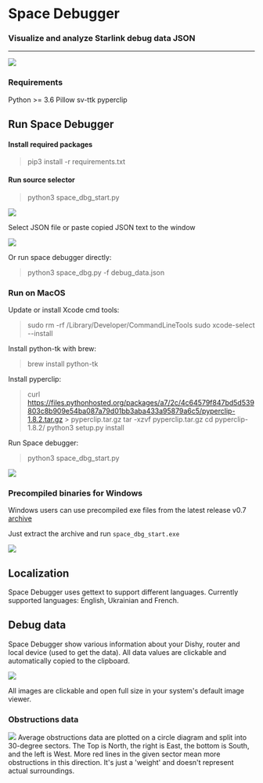 # Space Debugger
### Visualize and  analyze Starlink debug data JSON
----
![](https://raw.githubusercontent.com/olegkutkov/Space-Debugger/main/doc/space-debugger-on-linux.png)

### Requirements
Python >= 3.6
Pillow
sv-ttk
pyperclip

## Run Space Debugger
#### Install required packages
>pip3 install -r requirements.txt

#### Run source selector
>python3 space_dbg_start.py

![](https://raw.githubusercontent.com/olegkutkov/Space-Debugger/main/doc/space-debugger-start-window.png)

Select JSON file or paste copied JSON text to the window

![](https://github.com/olegkutkov/Space-Debugger/blob/main/doc/space-debugger-json-paste-window.png?raw=true)

Or run space debugger directly:
>python3 space_dbg.py -f debug_data.json

### Run on MacOS
Update or install Xcode cmd tools:
>sudo rm -rf /Library/Developer/CommandLineTools
>sudo xcode-select --install

Install python-tk with brew:
>brew install python-tk

Install pyperclip:
>curl https://files.pythonhosted.org/packages/a7/2c/4c64579f847bd5d539803c8b909e54ba087a79d01bb3aba433a95879a6c5/pyperclip-1.8.2.tar.gz > pyperclip.tar.gz
>tar -xzvf pyperclip.tar.gz
>cd pyperclip-1.8.2/
>python3 setup.py install

Run Space debugger:
> python3 space_dbg_start.py

![](https://raw.githubusercontent.com/olegkutkov/Space-Debugger/main/doc/space-debugger-on-mac.png)

### Precompiled binaries for Windows
Windows users can use precompiled exe files from the latest release v0.7 [archive](https://github.com/olegkutkov/Space-Debugger/releases/download/v0.7/space_dbg_windows_bundle-07.zip)

Just extract the archive and run `space_dbg_start.exe`

![](https://raw.githubusercontent.com/olegkutkov/Space-Debugger/main/doc/space-debugger-on-windows.png)

## Localization
Space Debugger uses gettext to support different languages. Currently supported languages: English, Ukrainian and French.

## Debug data
Space Debugger show various information about your Dishy, router and local device (used to get the data).
All data values are clickable and automatically copied to the clipboard.

![](https://raw.githubusercontent.com/olegkutkov/Space-Debugger/main/doc/space-debugger-copy-to-clipboard.png)

All images are clickable and open full size in your system's default image viewer.

### Obstructions data
![](https://raw.githubusercontent.com/olegkutkov/Space-Debugger/main/doc/space-debugger-obstructions-view.png)
Average obstructions data are plotted on a circle diagram and split into 30-degree sectors.
The Top is North, the right is East, the bottom is South, and the left is West. More red lines in the given sector mean more obstructions in this direction. 
It's just a 'weight' and doesn't represent actual surroundings.

